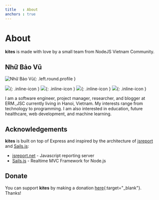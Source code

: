 ```yaml
---
title   : About
anchors : true
---
```



# About

**kites** is made with love by a small team from NodeJS Vietnam Community.


## Nhữ Bảo Vũ

![Nhữ Bảo Vũ][vunb-photo]{: .left.round.profile }

[![][website-icon]][vunb-website-url]{: .inline-icon }
[![][github-icon]][vunb-github-url]{: .inline-icon }
[![][linkedin-icon]][vunb-linkedin-url]{: .inline-icon }
[![][twitter-icon]][vunb-twitter-url]{: .inline-icon }

I am a software engineer, project manager, researcher, and blogger at ERM.,JSC currently living in Hanoi, Vietnam. My interests range from technology to programming. I am also interested in education, future healthcare, web development, and machine learning.

## Acknowledgements

**kites** is built on top of Express and inspired by the architecture of [jsreport](https://jsreport.net/) and [Sails.js](https://sailsjs.com/):

* [jsreport.net](https://jsreport.net/) - Javascript reporting server
* [Sails.js](https://sailsjs.com/) - Realtime MVC Framework for Node.js


## Donate

You can support **kites** by making a donation [here][paypal-url]{:target="_blank"}. Thanks!




[vunb-photo]: https://github.com/vunb.png
[vunb-website-url]: https://vunb.github.io
[vunb-github-url]: https://github.com/vunb
[vunb-linkedin-url]: https://linkedin.com/in/nhubaovu
[vunb-twitter-url]: https://twitter.com/nhubaovu

[website-icon]: /images/icon-website.svg
[github-icon]: /images/icon-github.svg
[linkedin-icon]: /images/icon-linkedin.svg
[twitter-icon]: /images/icon-twitter.svg

[paypal-url]: https://paypal.me/vunb/25


